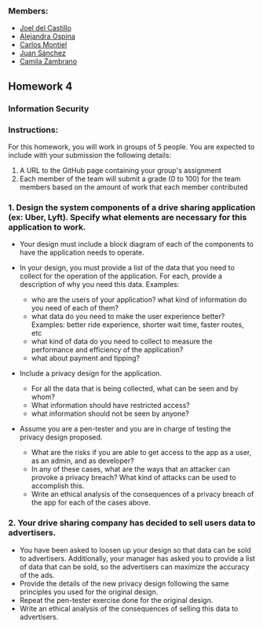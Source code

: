 ### Members: 
- [Joel del Castillo](https://github.com/joeldelcastillo)
- [Alejandra Ospina](https://github.com/VictoriaOG1)
- [Carlos Montiel](https://github.com/camd0204)
- [Juan Sánchez](https://github.com/jmsb505)
- [Camila Zambrano](https://github.com/CamilaZambrano)

## Homework 4

### Information Security

### Instructions:

For this homework, you will work in groups of 5 people. You are expected to include with your submission the following details:

1. A URL to the GitHub page containing your group's assignment
2. Each member of the team will submit a grade (0 to 100) for the team members based on the amount of work that each member contributed

### 1. Design the system components of a drive sharing application (ex: Uber, Lyft). Specify what elements are necessary for this application to work.

- Your design must include a block diagram of each of the components to have the application needs to operate.
- In your design, you must provide a list of the data that you need to collect for the operation of the application. For each, provide a description of why you need this data. Examples:

  - who are the users of your application? what kind of information do you need of each of them?
  - what data do you need to make the user experience better? Examples: better ride experience, shorter wait time, faster routes, etc
  - what kind of data do you need to collect to measure the performance and efficiency of the application?
  - what about payment and tipping?

- Include a privacy design for the application.
  - For all the data that is being collected, what can be seen and by whom?
  - What information should have restricted access?
  - what information should not be seen by anyone?
- Assume you are a pen-tester and you are in charge of testing the privacy design proposed.
  - What are the risks if you are able to get access to the app as a user, as an admin, and as developer?
  - In any of these cases, what are the ways that an attacker can provoke a privacy breach? What kind of attacks can be used to accomplish this.
  - Write an ethical analysis of the consequences of a privacy breach of the app for each of the cases above.

### 2. Your drive sharing company has decided to sell users data to advertisers.

- You have been asked to loosen up your design so that data can be sold to advertisers. Additionally, your manager has asked you to provide a list of data that can be sold, so the advertisers can maximize the accuracy of the ads.
- Provide the details of the new privacy design following the same principles you used for the original design.
- Repeat the pen-tester exercise done for the original design.
- Write an ethical analysis of the consequences of selling this data to advertisers.
